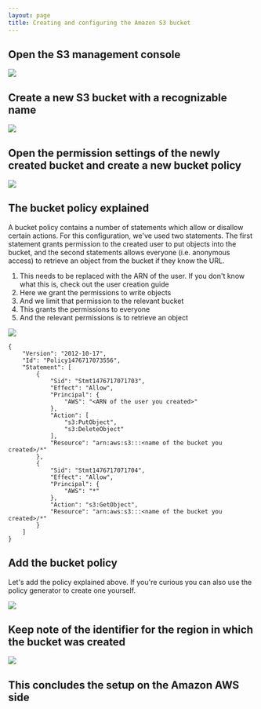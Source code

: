 ```yaml
---
layout: page
title: Creating and configuring the Amazon S3 bucket
---
```


## Open the S3 management console

![][1]

[1]: images/aws-bucket-creation/open-the-s3-management-console.png

## Create a new S3 bucket with a recognizable name

![][2]

[2]: images/aws-bucket-creation/create-a-new-s3-bucket-with-a-recognizable-name.png

## Open the permission settings of the newly created bucket and create a new bucket policy

![][3]

[3]: images/aws-bucket-creation/open-the-permission-settings-of-the-newly-created-bucket-and-create-a-new-bucket-policy.png

## The bucket policy explained

A bucket policy contains a number of statements which allow or disallow certain actions. For this configuration, we've used two statements. The first statement grants permission to the created user to put objects into the bucket, and the second statements allows everyone (i.e. anonymous access) to retrieve an object from the bucket if they know the URL.

1. This needs to be replaced with the ARN of the user. If you don't know what this is, check out the user creation guide
1. Here we grant the permissions to write objects
1. And we limit that permission to the relevant bucket
1. This grants the permissions to everyone
1. And the relevant permissions is to retrieve an object

![][4]

[4]: images/aws-bucket-creation/the-bucket-policy-explained.png

```
{
    "Version": "2012-10-17",
    "Id": "Policy1476717073556",
    "Statement": [
        {
            "Sid": "Stmt1476717071703",
            "Effect": "Allow",
            "Principal": {
                "AWS": "<ARN of the user you created>"
            },
            "Action": [
                "s3:PutObject",
                "s3:DeleteObject"
            ],
            "Resource": "arn:aws:s3:::<name of the bucket you created>/*"
        },
        {
            "Sid": "Stmt1476717071704",
            "Effect": "Allow",
            "Principal": {
                "AWS": "*"
            },
            "Action": "s3:GetObject",
            "Resource": "arn:aws:s3:::<name of the bucket you created>/*"
        }
    ]
}
```

## Add the bucket policy

Let's add the policy explained above. If you're curious you can also use the policy generator to create one yourself.

![][5]

[5]: images/aws-bucket-creation/add-the-bucket-policy.png

## Keep note of the identifier for the region in which the bucket was created

![][6]

[6]: images/aws-bucket-creation/keep-note-of-the-identifier-for-the-region-in-which-the-bucket-was-created.png

## This concludes the setup on the Amazon AWS side
